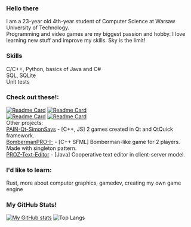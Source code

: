 ### Hello there
I am a 23-year old 4th-year student of Computer Science at Warsaw University of Technology.  
Programming and video games are my biggest passion and hobby. I love learning new stuff and improve my skills. Sky is the limit!  

### Skills
C/C++, Python, basics of Java and C#  
SQL, SQLite  
Unit tests

### Check out these!:  
[![Readme Card](https://github-readme-stats.vercel.app/api/pin/?username=justleon&repo=GKOM-Harvester&theme=nord)](https://github.com/justleon/GKOM-Harvester) 
[![Readme Card](https://github-readme-stats.vercel.app/api/pin/?username=justleon&repo=AAL-computational-complexity&theme=nord)](https://github.com/justleon/AAL-computational-complexity)  
[![Readme Card](https://github-readme-stats.vercel.app/api/pin/?username=justleon&repo=SCZR-real-time-meteorological-simulation&theme=nord)](https://github.com/justleon/SCZR-real-time-meteorological-simulation) 
[![Readme Card](https://github-readme-stats.vercel.app/api/pin/?username=justleon&repo=PSZT-maze-solver&theme=nord)](https://github.com/justleon/PSZT-maze-solver)  
Other projects:  
[PAIN-Qt-SimonSays](https://github.com/justleon/PAIN-Qt-SimonSays) - [C++, JS] 2 games created in Qt and QtQuick framework.  
[BombermanPRO-I-](https://github.com/justleon/BombermanPRO-I-) - [C++ SFML] Bomberman-like game for 2 players. Made with singleton pattern.  
[PROZ-Text-Editor](https://github.com/justleon/PROZ-Text-Editor) - [Java] Cooperative text editor in client-server model.  

### I'd like to learn:
Rust, more about computer graphics, gamedev, creating my own game engine

### **My GitHub Stats!**  
[![My GitHub stats](https://github-readme-stats.vercel.app/api?username=justleon&show_icons=true&theme=nord)](https://github.com/anuraghazra/github-readme-stats) 
![Top Langs](https://github-readme-stats.vercel.app/api/top-langs/?username=justleon&layout=compact&theme=nord)
